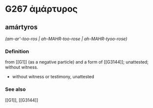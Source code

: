 # G267 ἀμάρτυρος

## amártyros

_(am-ar'-too-ros | ah-MAHR-too-rose | ah-MAHR-tyoo-rose)_

### Definition

from [[G1]] (as a negative particle) and a form of [[G3144]]; unattested; without witness.

- without witness or testimony, unattested

### See also

[[G1]], [[G3144]]

